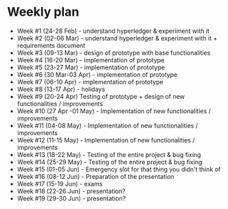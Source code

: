 # Weekly plan 

- Week #1 (24-28 Feb) - understand hyperledger & experiment with it
- Week #2 (02-06 Mar) - understand hyperledger & experiment with it + requirements document
- Week #3 (09-13 Mar) - design of prototype with base functionalities
- Week #4 (16-20 Mar) - implementation of prototype
- Week #5 (23-27 Mar) - implementation of prototype
- Week #6 (30 Mar-03 Apr) - implementation of prototype
- Week #7 (06-10 Apr) - implementation of prototype
- Week #8 (13-17 Apr) - holidays
- Week #9 (20-24 Apr) Testing of prototype + design of new functionalities / improvements
- Week #10 (27 Apr -01 May) - Implementation of new functionalities / improvements
- Week #11 (04-08 May) - Implementation of new functionalities / improvements
- Week #12 (11-15 May) - Implementation of new functionalities / improvements
- Week #13 (18-22 May) - Testing of the entire project & bug fixing
- Week #14 (25-29 May) - Testing of the entire project & bug fixing
- Week #15 (01-05 Jun) - Emergency slot for that thing you didn't think of
- Week #16 (08-12 Jun) - Preparation of the presentation
- Week #17 (15-19 Jun) - exams
- Week #18 (22-26 Jun) - presentation?
- Week #19 (29-30 Jun) - presentation?
